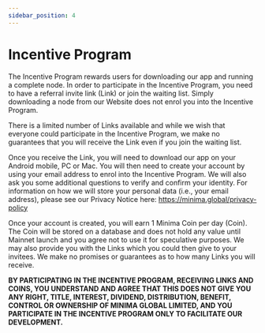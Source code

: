 ```yaml
---
sidebar_position: 4
---
```


# Incentive Program

The Incentive Program rewards users for downloading our app and running a complete node. In order to participate in the Incentive Program, you need to have a referral invite link (Link) or join the waiting list. Simply downloading a node from our Website does not enrol you into the Incentive Program.

There is a limited number of Links available and while we wish that everyone could participate in the Incentive Program, we make no guarantees that you will receive the Link even if you join the waiting list.

Once you receive the Link, you will need to download our app on your Android mobile, PC or Mac. You will then need to create your account by using your email address to enrol into the Incentive Program. We will also ask you some additional questions to verify and confirm your identity. For information on how we will store your personal data (i.e., your email address), please see our Privacy Notice here: https://minima.global/privacy-policy

Once your account is created, you will earn 1 Minima Coin per day (Coin). The Coin will be stored on a database and does not hold any value until Mainnet launch and you agree not to use it for speculative purposes. We may also provide you with the Links which you could then give to your invitees. We make no promises or guarantees as to how many Links you will receive.

**BY PARTICIPATING IN THE INCENTIVE PROGRAM, RECEIVING LINKS AND COINS, YOU UNDERSTAND AND AGREE THAT THIS DOES NOT GIVE YOU ANY RIGHT, TITLE, INTEREST, DIVIDEND, DISTRIBUTION, BENEFIT, CONTROL OR OWNERSHIP OF MINIMA GLOBAL LIMITED, AND YOU PARTICIPATE IN THE INCENTIVE PROGRAM ONLY TO FACILITATE OUR DEVELOPMENT.**


